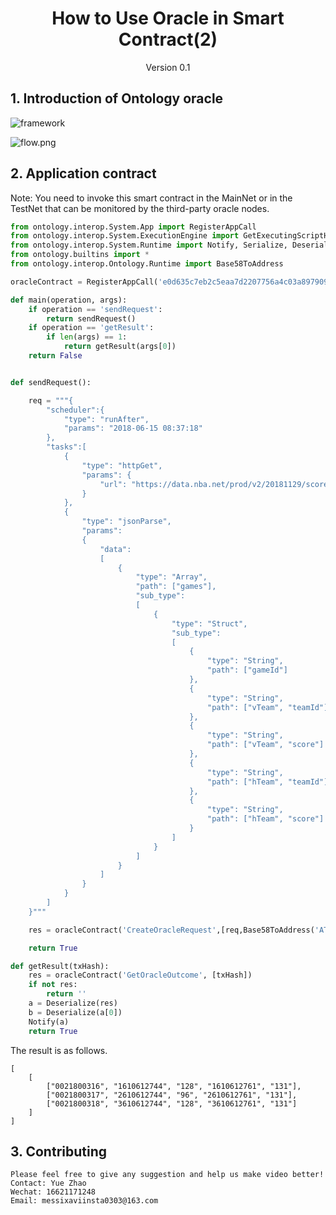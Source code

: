 <h1 align="center">How to Use Oracle in Smart Contract(2)</h1>
<p align="center" class="version">Version 0.1</p>

## 1. Introduction of Ontology oracle

![framework](https://upload-images.jianshu.io/upload_images/150344-fe85d3ebf8c4604b.png?imageMogr2/auto-orient/strip%7CimageView2/2/w/1240)

![flow.png](https://upload-images.jianshu.io/upload_images/150344-4712326e94c4da2c.png?imageMogr2/auto-orient/strip%7CimageView2/2/w/1240)

## 2. Application contract

Note: You need to invoke this smart contract in the MainNet or in the TestNet that can be monitored by the third-party oracle nodes.

```python
from ontology.interop.System.App import RegisterAppCall
from ontology.interop.System.ExecutionEngine import GetExecutingScriptHash
from ontology.interop.System.Runtime import Notify, Serialize, Deserialize
from ontology.builtins import *
from ontology.interop.Ontology.Runtime import Base58ToAddress

oracleContract = RegisterAppCall('e0d635c7eb2c5eaa7d2207756a4c03a89790934a', 'operation', 'args')

def main(operation, args):
    if operation == 'sendRequest':
        return sendRequest()
    if operation == 'getResult':
        if len(args) == 1:
            return getResult(args[0])
    return False


def sendRequest():

    req = """{
        "scheduler":{
            "type": "runAfter",
            "params": "2018-06-15 08:37:18"
        },
        "tasks":[
            {
                "type": "httpGet",
                "params": {
                    "url": "https://data.nba.net/prod/v2/20181129/scoreboard.json"
                }
            },
            {
                "type": "jsonParse",
                "params":
                {
                    "data":
                    [
                        {
                            "type": "Array",
                            "path": ["games"],
                            "sub_type":
                            [
                                {
                                    "type": "Struct",
                                    "sub_type":
                                    [
                                        {
                                            "type": "String",
                                            "path": ["gameId"]
                                        },
                                        {
                                            "type": "String",
                                            "path": ["vTeam", "teamId"]
                                        },
                                        {
                                            "type": "String",
                                            "path": ["vTeam", "score"]
                                        },
                                        {
                                            "type": "String",
                                            "path": ["hTeam", "teamId"]
                                        },
                                        {
                                            "type": "String",
                                            "path": ["hTeam", "score"]
                                        }
                                    ]
                                }
                            ]
                        }
                    ]
                }
            }
        ]
    }"""

    res = oracleContract('CreateOracleRequest',[req,Base58ToAddress('ATS1zQv7U9kUEatSEwSHYgvd9ZQ5Xtgum3')])

    return True

def getResult(txHash):
    res = oracleContract('GetOracleOutcome', [txHash])
    if not res:
        return ''
    a = Deserialize(res)
    b = Deserialize(a[0])
    Notify(a)
    return True
```

The result is as follows.

```text
[
    [
        ["0021800316", "1610612744", "128", "1610612761", "131"],
        ["0021800317", "2610612744", "96", "2610612761", "131"],
        ["0021800318", "3610612744", "128", "3610612761", "131"]
    ]
]
```

## 3. Contributing 

```
Please feel free to give any suggestion and help us make video better!
Contact: Yue Zhao 
Wechat: 16621171248
Email: messixaviinsta0303@163.com
```
